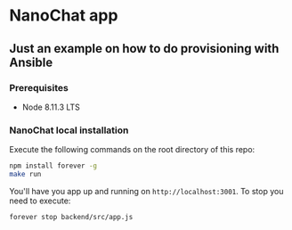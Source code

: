 # NanoChat app

## Just an example on how to do provisioning with Ansible

### Prerequisites

- Node 8.11.3 LTS

### NanoChat local installation

Execute the following commands on the root directory of this repo:

```bash
npm install forever -g
make run
```

You'll have you app up and running on `http://localhost:3001`. To stop you need to execute:

```bash
forever stop backend/src/app.js
```
